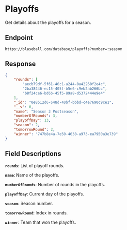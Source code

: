 # Playoffs

Get details about the playoffs for a season.

## Endpoint

`https://blaseball.com/database/playoffs?number=:season`

## Response

```json
{
    "rounds": [
        "aecb79df-5f61-40c1-a244-8a42268f2e4c",
        "2ba38446-ec15-405f-b5e6-c9eb2ab266bc",
        "b8f24ce6-bd6b-45f5-89a8-d5372444e9e4"
    ],
    "_id": "0e8512d6-648d-40bf-bbbd-c4e7690c9ce1",
    "__v": 0,
    "name": "Season 3 Postseason",
    "numberOfRounds": 3,
    "playoffDay": 13,
    "season": 2,
    "tomorrowRound": 2,
    "winner": "747b8e4a-7e50-4638-a973-ea7950a3e739"
}
```

## Field Descriptions

**`rounds`**: List of playoff rounds.

**`name`**: Name of the playoffs.

**`numberOfRounds`**: Number of rounds in the playoffs.

**`playoffDay`**: Current day of the playoffs.

**`season`**: Season number.

**`tomorrowRound`**: Index in rounds.

**`winner`**: Team that won the playoffs.